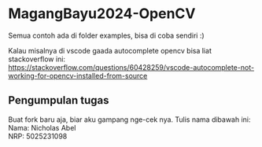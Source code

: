 # MagangBayu2024-OpenCV

Semua contoh ada di folder examples, bisa di coba sendiri :) 

Kalau misalnya di vscode gaada autocomplete opencv bisa liat stackoverflow ini: \
https://stackoverflow.com/questions/60428259/vscode-autocomplete-not-working-for-opencv-installed-from-source

## Pengumpulan tugas

Buat fork baru aja, biar aku gampang nge-cek nya. 
Tulis nama dibawah ini: \
Nama: Nicholas Abel\
NRP: 5025231098
